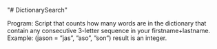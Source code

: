 "# DictionarySearch" 


Program:
	Script that counts how many words are in the dictionary that contain any consecutive 3-letter sequence in your firstname+lastname.
	Example: (jason = ”jas”, ”aso”, ”son”) result is an integer.